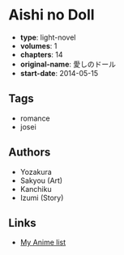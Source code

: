# Aishi no Doll

-   **type**: light-novel
-   **volumes**: 1
-   **chapters**: 14
-   **original-name**: 愛しのドール
-   **start-date**: 2014-05-15

## Tags

-   romance
-   josei

## Authors

-   Yozakura
-   Sakyou (Art)
-   Kanchiku
-   Izumi (Story)

## Links

-   [My Anime list](https://myanimelist.net/manga/105782/Aishi_no_Doll)
